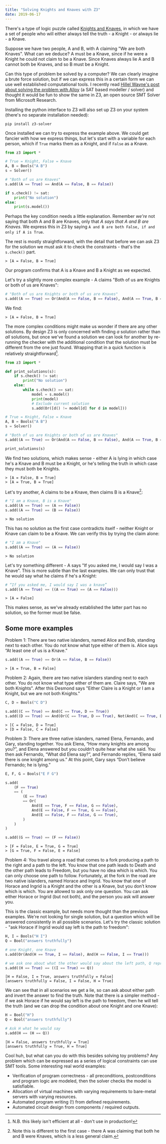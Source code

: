 ```yaml
---
title: "Solving Knights and Knaves with Z3"
date: 2019-06-17
---
```


There's a type of logic puzzle called [Knights and Knaves](https://en.wikipedia.org/wiki/Knights_and_Knaves), in which we have a set of people who will either always tell the truth - a Knight - or always lie - a Knave.

Suppose we have two people, A and B, with A claiming "We are both Knaves". What can we deduce? A must be a Knave, since if he were a Knight he could not claim to be a Knave. Since Knaves always lie A and B cannot both be Knaves, and so B must be a Knight.

Can this type of problem be solved by a computer? We can clearly imagine a brute force solution, but if we can express this in a certain form we can use well established computational tools. I recently read [Hillel Wayne's post about solving the problem with Alloy](https://www.hillelwayne.com/post/knights-knaves/) (a SAT based modeller / solver) and thought it would be fun to show the same in Z3, an open source SMT Solver from Microsoft Research.

Installing the python interface to Z3 will also set up Z3 on your system (there's no separate installation needed):

```
pip install z3-solver
```

Once installed we can try to express the example above. We could get fancier with how we express things, but let's start with a variable for each person, which if `True` marks them as a Knight, and if `False` as a Knave.

``` python
from z3 import *

# True = Knight, False = Knave
A, B = Bools("A B")
s = Solver()

# "Both of us are Knaves"
s.add((A == True) == And(A == False, B == False))

if s.check() != sat:
    print("No solution")
else:
    print(s.model())
```

Perhaps the key condition needs a little explanation. Remember _we're_ not saying that both A and B are Knaves, only that _A says that A and B are Knaves_. We express this in Z3 by saying `A and B are both False, if and only if A is True`.

The rest is mostly straightforward, with the detail that before we can ask Z3 for the solution we must ask it to check the constraints - that's the `s.check()` part.

```
> [A = False, B = True]
```

Our program confirms that A is a Knave and B a Knight as we expected.

Let's try a slightly more complex example - A claims "Both of us are Knights or both of us are Knaves":

``` python
# "Both of us are Knights or both of us are Knaves"
s.add((A == True) == Or(And(A == False, B == False), And(A == True, B == True)))
```

We find:

```
> [A = False, B = True]
```

The more complex conditions might make us wonder if there are any other solutions. By design Z3 is only concerned with finding _a_ solution rather than _all_ solutions, but once we've found a solution we can look for another by re-running the checker with the additional condition that the solution must be different from the one just found. Wrapping that in a quick function is relatively straightforward[^1].

``` python
from z3 import *

def print_solutions(s):
    if s.check() != sat:
        print("No solution")
    else:
        while s.check() == sat:
            model = s.model()
            print(model)
            # Exclude current solution
            s.add(Or([d() != model[d] for d in model]))

# True = Knight, False = Knave
A, B = Bools("A B")
s = Solver()

# "Both of us are Knights or both of us are Knaves"
s.add((A == True) == Or(And(A == False, B == False), And(A == True, B == True)))

print_solutions(s)
```

We find two solutions, which makes sense - either A is lying in which case he's a Knave and B must be a Knight, or he's telling the truth in which case they must both be Knights.

```
> [A = False, B = True]
> [A = True, B = True]
```

Let's try another, A claims to be a Knave, then claims B is a Knave[^2]:

``` python
# "I am a Knave, B is a Knave"
s.add((A == True) == (A == False))
s.add((A == True) == (B == False))
```

```
> No solution
```

This has no solution as the first case contradicts itself - neither Knight or Knave can claim to be a Knave. We can verify this by trying the claim alone:

``` python
# "I am a Knave"
s.add((A == True) == (A == False))
```

```
> No solution
```

Let's try something different - A says "If you asked me, I would say I was a Knave". This is more subtle than the last examples. We can only trust that he would say what he claims if he's a Knight:

``` python
# “If you asked me, I would say I was a knave”
s.add((A == True) == ((A == True) == (A == False)))
```

```
> [A = False]
```

This makes sense, as we've already established the latter part has no solution, so the former must be false.

## Some more examples

Problem 1: There are two native islanders, named Alice and Bob, standing next to each other. You do not know what type either of them is. Alice says “At least one of us is a Knave.”

``` python
s.add((A == True) == Or(A == False, B == False))
```

```
> [A = True, B = False]
```

Problem 2: Again, there are two native islanders standing next to each other. You do not know what type either of them are. Claire says, "We are both Knights". After this Desmond says "Either Claire is a Knight or I am a Knight, but we are not both Knights."

``` python
C, D = Bools("C D")

s.add((C == True) == And(C == True, D == True))
s.add((D == True) == And(Or(C == True, D == True), Not(And(C == True, D == True))))
```

```
> [C = False, D = True]
> [D = False, C = False]
```

Problem 3: There are three native islanders, named Elena, Fernando, and Gary, standing together. You ask Elena, “How many knights are among you?”, and Elena answered but you couldn’t quite hear what she said. You then ask Fernando, “What did Elena say?”, and Fernando replies, “Elena said there is one knight among us.” At this point, Gary says “Don’t believe Fernando; he is lying.”

``` python
E, F, G = Bools("E F G")

s.add(
    (F == True)
    == (
        (E == True)
        == Or(
            And(E == True, F == False, G == False),
            And(E == False, F == True, G == False),
            And(E == False, F == False, G == True),
        )
    )
)

s.add((G == True) == (F == False))
```

```
> [F = False, E = True, G = True]
> [G = True, F = False, E = False]
```

Problem 4: You travel along a road that comes to a fork producing a path to the right and a path to the left. You know that one path leads to Death and the other path leads to Freedom, but you have no idea which is which. You can only choose one path to follow. Fortunately, at the fork in the road are two native islanders, named Horace and Ingrid. You know that one of Horace and Ingrid is a Knight and the other is a Knave, but you don’t know which is which. You are allowed to ask only one question. You can ask either Horace or Ingrid (but not both), and the person you ask will answer you.

This is the classic example, but needs more thought than the previous examples. We're not looking for single solution, but a question which will be answered consistently in all possible scenarios. Let's try the classic solution - "ask Horace if Ingrid would say left is the path to freedom":

``` python
H, I = Bools("H I")
Q = Bool("answers truthfully")

# one Knight, one Knave
s.add(Or(And(H == True, I == False), And(H == False, I == True)))

# we ask one about what the other would say about the left path, Q represents whether that answer is truthful
s.add((H == True) == ((I == True) == Q))
```

```
[H = False, I = True, answers truthfully = False]
[answers truthfully = False, I = False, H = True]
```

We can see that in all scenarios we get a lie, so can ask about either path and invert the answer to find the truth. Note that there is a simpler method - if we ask Horace if he would say left is the path to freedom, then he will tell the truth (and we can drop the condition about one Knight and one Knave):

``` python
H = Bool("H")
Q = Bool("answers truthfully")

# Ask H what he would say
s.add(H == (H == Q))
```

```
[H = False, answers truthfully = True]
[answers truthfully = True, H = True]
```

Cool huh, but what can you do with this besides solving toy problems? Any problem which can be expressed as a series of logical constraints can use SMT tools. Some interesting real world examples:

- Verification of program correctness - all preconditions, postconditions and program logic are modeled, then the solver checks the model is satisfiable.
- Allocation of virtual machines with varying requirements to bare-metal servers with varying resources.
- Automated program writing (!) from defined requirements.
- Automated circuit design from components / required outputs.

[^1]: N.B. this likely isn't efficient at all - don't use in production!

[^2]: Note this is different to the first case - there A was claiming that both he and B were Knaves, which is a less general claim.
